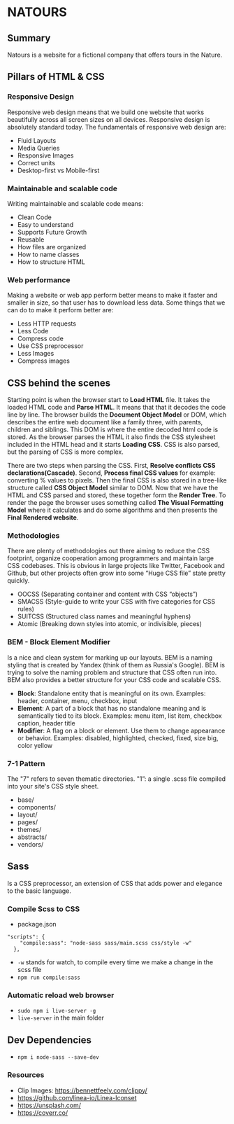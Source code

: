 # NATOURS

## Summary
Natours is a website for a fictional company that offers tours in the Nature.

## Pillars of HTML & CSS

### **Responsive Design**
Responsive web design means that we build one website that works beautifully across all screen sizes on all devices. Responsive design is absolutely standard today. The fundamentals of responsive web design are:
- Fluid Layouts
- Media Queries
- Responsive Images
- Correct units
- Desktop-first vs Mobile-first

### **Maintainable and scalable code**
Writing maintainable and scalable code means:
- Clean Code
- Easy to understand
- Supports Future Growth
- Reusable
- How files are organized
- How to name classes
- How to structure HTML

### **Web performance**
Making a website or web app perform better means to make it faster and smaller in size, so that user has to download less data. Some things that we can do to make it perform better are:
- Less HTTP requests
- Less Code
- Compress code
- Use CSS preprocessor
- Less Images
- Compress images

## CSS behind the scenes
Starting point is when the browser start to **Load HTML** file. It takes the loaded HTML code and **Parse HTML**. It means that that it decodes the code line by line. The browser builds the **Document Object Model** or DOM, which describes the entire web document like a family three, with parents, children and siblings. This DOM is where the entire decoded html code is stored. As the browser parses the HTML it also finds the CSS stylesheet included in the HTML head and it starts **Loading CSS**. CSS is also parsed, but the parsing of CSS is more complex.

There are two steps when parsing the CSS. First, **Resolve conflicts CSS declarations(Cascade)**. Second, **Process final CSS values** for example: converting % values to pixels. Then the final CSS is also stored in a tree-like structure called **CSS Object Model** similar to DOM. Now that we have the HTML and CSS parsed and stored, these together form the **Render Tree**. To render the page the browser uses something called **The Visual Formatting Model** where it calculates and do some algorithms and then presents the **Final Rendered website**.

### Methodologies

There are plenty of methodologies out there aiming to reduce the CSS footprint, organize cooperation among programmers and maintain large CSS codebases. This is obvious in large projects like Twitter, Facebook and Github, but other projects often grow into some “Huge CSS file” state pretty quickly.

- OOCSS (Separating container and content with CSS “objects”)
- SMACSS (Style-guide to write your CSS with five categories for CSS rules)
- SUITCSS (Structured class names and meaningful hyphens)
- Atomic (Breaking down styles into atomic, or indivisible, pieces)

### BEM - Block Element Modifier
Is a nice and clean system for marking up our layouts. BEM is a naming styling that is created by Yandex (think of them as Russia's Google). BEM is trying to solve the naming problem and structure that CSS often run into. BEM also provides a better structure for your CSS code and scalable CSS.

- **Block**: Standalone entity that is meaningful on its own. Examples:
header, container, menu, checkbox, input
- **Element**: A part of a block that has no standalone meaning and is semantically tied to its block. Examples: menu item, list item, checkbox caption, header title
- **Modifier**: A flag on a block or element. Use them to change appearance or behavior. Examples: disabled, highlighted, checked, fixed, size big, color yellow

### 7-1 Pattern
The "7" refers to seven thematic directories. "1”: a single .scss file compiled into your site's CSS style sheet.
- base/
- components/
- layout/
- pages/
- themes/
- abstracts/
- vendors/

## Sass
Is a CSS preprocessor, an extension of CSS that adds power and elegance to the basic language.

### Compile Scss to CSS
- package.json
```
"scripts": {
    "compile:sass": "node-sass sass/main.scss css/style -w"
  },
```
- `-w` stands for watch, to compile every time we make a change in the scss file
- `npm run compile:sass`

### Automatic reload web browser
- `sudo npm i live-server -g`
- `live-server` in the main folder

## Dev Dependencies
- `npm i node-sass --save-dev`


### Resources
- Clip Images: https://bennettfeely.com/clippy/
- https://github.com/linea-io/Linea-Iconset
- https://unsplash.com/
- https://coverr.co/
